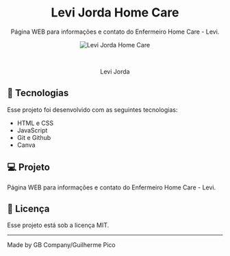 
<h1 align="center"> Levi Jorda Home Care </h1>

<p align="center">
Página WEB para informações e contato do Enfermeiro Home Care - Levi.
</p>



<p align="center">
  <img alt="Levi Jorda Home Care" src="./assets/GB Company (1).png">
</p>

<br>
<p align="center">Levi Jorda</p>

## 🚀 Tecnologias

Esse projeto foi desenvolvido com as seguintes tecnologias:

- HTML e CSS
- JavaScript
- Git e Github
- Canva

## 💻 Projeto

Página WEB para informações e contato do Enfermeiro Home Care - Levi.


## :memo: Licença

Esse projeto está sob a licença MIT.

---

Made by GB Company/Guilherme Pico

